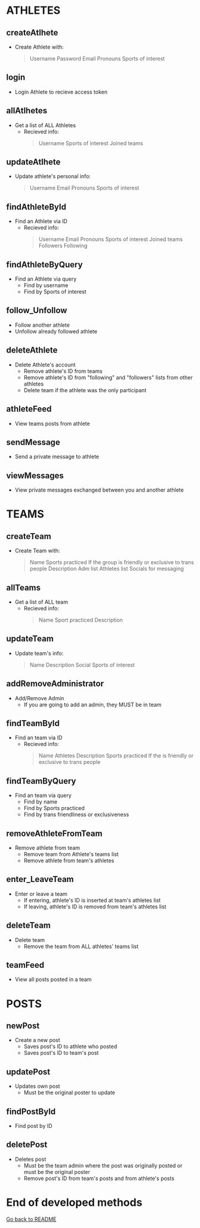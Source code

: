 # ATHLETES
## createAtlhete
- Create Athlete with:
  >Username
  >Password
  >Email
  >Pronouns
  >Sports of interest

## login
- Login Athlete to recieve access token

## allAtlhetes
- Get a list of ALL Athletes
  - Recieved info:
    >Username
    >Sports of interest
    >Joined teams

## updateAtlhete
- Update athlete's personal info:
  >Username
  >Email
  >Pronouns
  >Sports of interest

## findAthleteById
- Find an Athlete via ID
  - Recieved info:
    >Username
    >Email
    >Pronouns
    >Sports of interest
    >Joined teams
    >Followers
    >Following

## findAthleteByQuery
- Find an Athlete via query
  - Find by username
  - Find by Sports of interest

## follow_Unfollow
- Follow another athlete
- Unfollow already followed athlete

## deleteAthlete
- Delete Athlete's account
  - Remove athlete's ID from teams
  - Remove athlete's ID from "following" and "followers" lists from other athletes 
  - Delete team if the athlete was the only participant

## athleteFeed
- View teams posts from athlete

## sendMessage
- Send a private message to athlete

## viewMessages
- View private messages exchanged between you and another athlete

# TEAMS
## createTeam
- Create Team with:
  >Name
  >Sports practiced
  >If the group is friendly or exclusive to trans people
  >Description
  >Adm list
  >Athletes list
  >Socials for messaging

## allTeams
- Get a list of ALL team
  - Recieved info:
    >Name
    >Sport practiced
    >Description

## updateTeam
- Update team's info:
  >Name
  >Description
  >Social
  >Sports of interest

## addRemoveAdministrator
- Add/Remove Admin
  - If you are going to add an admin, they MUST be in team

## findTeamById
- Find an team via ID
  - Recieved info:
    >Name
    >Athletes
    >Description
    >Sports practiced
    >If the is friendly or exclusive to trans people

## findTeamByQuery
- Find an team via query
  - Find by name
  - Find by Sports practiced
  - Find by trans friendliness or exclusiveness

## removeAthleteFromTeam
- Remove athlete from team
  - Remove team from Athlete's teams list
  - Remove athlete from team's athletes

## enter_LeaveTeam
- Enter or leave a team
  - If entering, athlete's ID is inserted at team's athletes list
  - If leaving, athlete's ID is removed from team's athletes list

## deleteTeam
- Delete team
  - Remove the team from ALL athletes' teams list

## teamFeed
- View all posts posted in a team


# POSTS
## newPost
- Create a new post
  - Saves post's ID to athlete who posted
  - Saves post's ID to team's post

## updatePost
- Updates own post
  - Must be the original poster to update

## findPostById
- Find post by ID

## deletePost
- Deletes post
  - Must be the team admin where the post was originally posted or must be the original poster
  - Remove post's ID from team's posts and from athlete's posts

# End of developed methods

[Go back to README](https://github.com/SkyAlarcon/Transpire#readme)